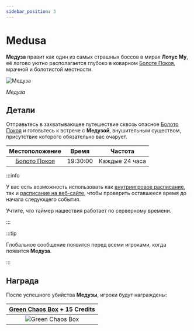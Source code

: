```yaml
---
sidebar_position: 3
---
```


# Medusa

**Медуза** правит как один из самых страшных боссов в мирах **Лотус Му**, её логово уютно располагается глубоко в коварном [Болоте Покоя](/maps/swamp-of-peace), мрачной и болотистой местности.

![Медуза](/img/monsters/special/bosses/medusa.jpg)

_Медуза_

## Детали

Отправьтесь в захватывающее путешествие сквозь опасное [Болото Покоя](/maps/swamp-of-peace) и готовьтесь к встрече с **Медузой**, внушительным существом, присутствие которого обязательно вас очарует.

|            Местоположение            |  Время   |    Частота     |
| :----------------------------------: | :------: | :------------: |
| [Болото Покоя](/maps/swamp-of-peace) | 19:30:00 | Каждые 24 часа |

:::info

У вас есть возможность использовать как [внутриигровое расписание](/client-features/schedule), так и [расписание на веб-сайте](https://lotusmu.org/schedule), чтобы проверить оставшееся время до начала следующего события.

Учтите, что таймер нашествия работает по серверному времени.

:::

:::tip

Глобальное сообщение появится перед всеми игроками, когда появится **Медуза**.

:::

## Награда

После успешного убийства **Медузы**, игроки будут награждены:

| [Green Chaos Box](/items/item-bags/exc/green-chaos-box) + **15 Credits** |
| :----------------------------------------------------------------------: |
|       ![Green Chaos Box](/img/items/item-bags/green-chaos-box.png)       |
